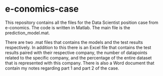 # e-conomics-case

This repository contains all the files for the Data Scientist position case from e-conomics.
The code is written in Matlab. The main file is the prediction_model.mat.

There are two .mat files that contains the models and the test results respectively. 
In addition to this there is an Excel file that contains the test results paired with their respective company, the number of datapoints related to the specific company, and the percentage of the entire dataset that is represented with this company.
There is also a Word document that contain my notes regarding part 1 and part 2 of the case.
